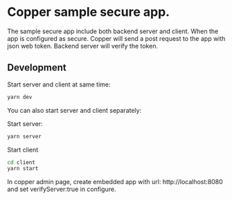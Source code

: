 # Copper sample secure app.
The sample secure app include both backend server and
client. When the app is configured as secure. Copper will send a post request to the app with json web token. Backend server will verify the token.
## Development
Start server and client at same time:
```bash
yarn dev
```
You can also start server and client separately:

Start server:
```bash
yarn server
```

Start client
```bash
cd client
yarn start
```

In copper admin page, create embedded app with url: http://localhost:8080 and set verifyServer:true in configure.
